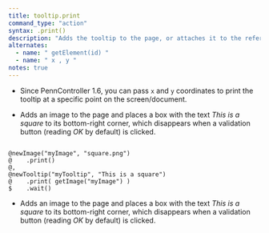 ```yaml
---
title: tooltip.print
command_type: "action"
syntax: .print()
description: "Adds the tooltip to the page, or attaches it to the referenced element (if any)."
alternates:
  - name: " getElement(id) "
  - name: " x , y "
notes: true
---
```


+ Since PennController 1.6, you can pass `x` and `y` coordinates to print the tooltip at a specific point on the screen/document.

+ Adds an image to the page and places a box with the text *This is a square* to its bottom-right corner, which disappears when a validation button (reading *OK* by default) is clicked.

<!--more-->

<pre><code class="language-diff-javascript diff-highlight try-true">
@newImage("myImage", "square.png")
@    .print()
@,
@newTooltip("myTooltip", "This is a square")
@    .print( getImage("myImage") )
$    .wait()
</code></pre>

+ Adds an image to the page and places a box with the text *This is a square* to its bottom-right corner, which disappears when a validation button (reading *OK* by default) is clicked.		

